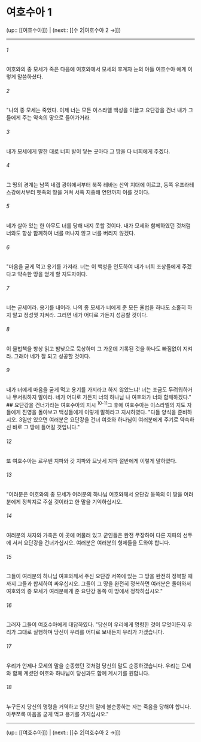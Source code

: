# 여호수아 1

(up:: [[여호수아]]) | (next:: [[수 2|여호수아 2 →]])

***




###### 1 

여호와의 종 모세가 죽은 다음에 여호와께서 모세의 후계자 눈의 아들 여호수아 에게 이렇게 말씀하셨다. 



###### 2 

"나의 종 모세는 죽었다. 이제 너는 모든 이스라엘 백성을 이끌고 요단강을 건너 내가 그들에게 주는 약속의 땅으로 들어가거라. 



###### 3 

내가 모세에게 말한 대로 너희 발이 닿는 곳마다 그 땅을 다 너희에게 주겠다. 



###### 4 

그 땅의 경계는 남쪽 네겝 광야에서부터 북쪽 레바논 산악 지대에 이르고, 동쪽 유프라테스강에서부터 헷족의 땅을 거쳐 서쪽 지중해 연안까지 이를 것이다. 



###### 5 

네가 살아 있는 한 아무도 너를 당해 내지 못할 것이다. 내가 모세와 함께하였던 것처럼 너와도 항상 함께하여 너를 떠나지 않고 너를 버리지 않겠다. 



###### 6 

"마음을 굳게 먹고 용기를 가져라. 너는 이 백성을 인도하여 내가 너희 조상들에게 주겠다고 약속한 땅을 얻게 할 지도자이다. 



###### 7 

너는 굳세어라. 용기를 내어라. 나의 종 모세가 너에게 준 모든 율법을 하나도 소홀히 하지 말고 정성껏 지켜라. 그러면 네가 어디로 가든지 성공할 것이다. 



###### 8 

이 율법책을 항상 읽고 밤낮으로 묵상하며 그 가운데 기록된 것을 하나도 빠짐없이 지켜라. 그래야 네가 잘 되고 성공할 것이다. 



###### 9 

내가 너에게 마음을 굳게 먹고 용기를 가지라고 하지 않았느냐! 너는 조금도 두려워하거나 무서워하지 말아라. 네가 어디로 가든지 너의 하나님 나 여호와가 너와 함께하겠다." ## 요단강을 건너가라는 여호수아의 지시 <sup class="versenum">10-11</sup>그 후에 여호수아는 이스라엘의 지도 자들에게 진영을 돌아보고 백성들에게 이렇게 말하라고 지시하였다. "다들 양식을 준비하시오. 3일만 있으면 여러분은 요단강을 건너 여호와 하나님이 여러분에게 주기로 약속하신 바로 그 땅에 들어갈 것입니다." 



###### 12 

또 여호수아는 르우벤 지파와 갓 지파와 므낫세 지파 절반에게 이렇게 말하였다. 



###### 13 

"여러분은 여호와의 종 모세가 여러분의 하나님 여호와께서 요단강 동쪽의 이 땅을 여러분에게 정착지로 주실 것이라고 한 말을 기억하십시오. 



###### 14 

여러분의 처자와 가축은 이 곳에 머물러 있고 군인들은 완전 무장하여 다른 지파의 선두에 서서 요단강을 건너가십시오. 여러분은 여러분의 형제들을 도와야 합니다. 



###### 15 

그들이 여러분의 하나님 여호와께서 주신 요단강 서쪽에 있는 그 땅을 완전히 정복할 때까지 그들과 합세하여 싸우십시오. 그들이 그 땅을 완전히 정복하면 여러분은 돌아와서 여호와의 종 모세가 여러분에게 준 요단강 동쪽 이 땅에서 정착하십시오." 



###### 16 

그러자 그들이 여호수아에게 대답하였다. "당신이 우리에게 명령한 것이 무엇이든지 우리가 그대로 실행하며 당신이 우리를 어디로 보내든지 우리가 가겠습니다. 



###### 17 

우리가 언제나 모세의 말을 순종했던 것처럼 당신의 말도 순종하겠습니다. 우리는 모세와 함께 계셨던 여호와 하나님이 당신과도 함께 계시기를 원합니다. 



###### 18 

누구든지 당신의 명령을 거역하고 당신의 말에 불순종하는 자는 죽음을 당해야 합니다. 아무쪼록 마음을 굳게 먹고 용기를 가지십시오."

***

(up:: [[여호수아]]) | (next:: [[수 2|여호수아 2 →]])
